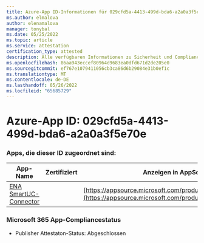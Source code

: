 ```yaml
---
title: Azure-App ID-Informationen für 029cfd5a-4413-499d-bda6-a2a0a3f5e70e
ms.author: elmalova
author: elenamalova
manager: tonybal
ms.date: 05/25/2022
ms.topic: article
ms.service: attestation
certification_type: attested
description: Alle verfügbaren Informationen zu Sicherheit und Compliance für 029cfd5a-4413-499d-bda6-a2a0a3f5e70e.
ms.openlocfilehash: 86aa943eccef80964d9683ea0dfd671d2de205e0
ms.sourcegitcommit: ef767e1079411056cb3ca86d6b29084e31b0ef1c
ms.translationtype: MT
ms.contentlocale: de-DE
ms.lasthandoff: 05/26/2022
ms.locfileid: "65685729"
---
```

# <a name="azure-app-id-029cfd5a-4413-499d-bda6-a2a0a3f5e70e"></a>Azure-App ID: 029cfd5a-4413-499d-bda6-a2a0a3f5e70e


### <a name="apps-associated-with-this-id"></a>Apps, die dieser ID zugeordnet sind:
| **App-Name** | **Zertifiziert** | **Anzeigen in AppSource** |
|--------------|---------------|-----------------------|
| [ENA SmartUC-Connector](../forward/WA200003354.md) |  | [https://appsource.microsoft.com/product/office/WA200003354](https://appsource.microsoft.com/product/office/WA200003354) |

### <a name="microsoft-365-app-compliance-status"></a>Microsoft 365 App-Compliancestatus
- Publisher Attestaton-Status: Abgeschlossen
